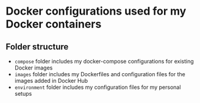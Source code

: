 # Docker configurations used for my Docker containers

## Folder structure

- `compose` folder includes my docker-compose configurations for existing Docker images
- `images` folder includes my Dockerfiles and configuration files for the images added in Docker Hub
- `environment` folder includes my configuration files for my personal setups
